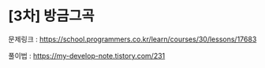 # [3차] 방금그곡

문제링크 : https://school.programmers.co.kr/learn/courses/30/lessons/17683

풀이법 : https://my-develop-note.tistory.com/231

